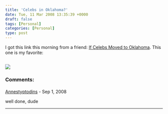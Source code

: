 ```yaml
---
title: 'Celebs in Oklahoma?'
date: Tue, 11 Mar 2008 13:35:39 +0000
draft: false
tags: [Personal]
categories: [Personal]
type: post
---
```


I got this link this morning from a friend: [If Celebs Moved to Oklahoma](http://www.wintrest.com/if-celebs-moved-to-oklahoma/). This one is my favorite:

[![](http://www.wintrest.com/wp-content/uploads/2008/03/tomcruise.jpg)](http://www.wintrest.com/if-celebs-moved-to-oklahoma/)
---
### Comments:
####
[Annestyptodins](http://yedda.com/people/5181189615966/ "peacem@ua.fm") - <time datetime="2008-09-22 11:31:51">Sep 1, 2008</time>

well done, dude
<hr />
